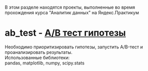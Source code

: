 В этом разделе находятся проекты, выполненные во время прохождения курса "Аналитик данных" на Яндекс.Практикум
# ab_test  - <a href='https://github.com/gilmanov-ma/yandex_praktikum/blob/main/ab%20test/ab_test.ipynb'> А/В тест гипотезы </a> <br>
Необходимо приоритизировать гипотезы, запустить A/B-тест и проанализировать результаты.<br>
Использованные библиотеки:<br>
pandas, matplotlib, numpy, scipy.stats<br>

# 
